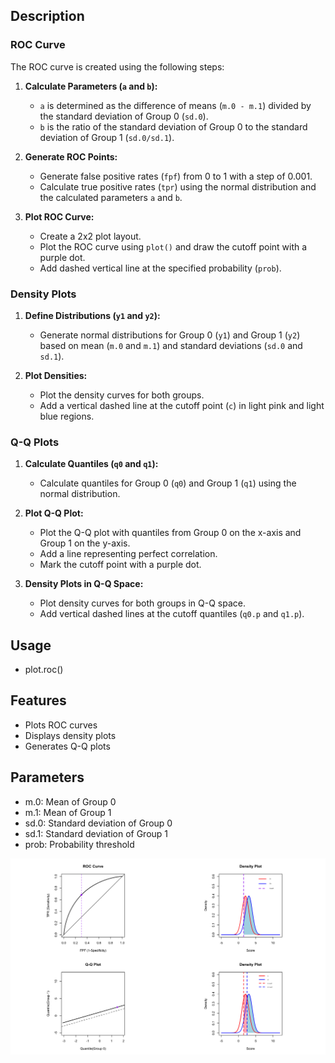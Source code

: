 ## Description

### ROC Curve
The ROC curve is created using the following steps:

1. **Calculate Parameters (`a` and `b`):**
   - `a` is determined as the difference of means (`m.0 - m.1`) divided by the standard deviation of Group 0 (`sd.0`).
   - `b` is the ratio of the standard deviation of Group 0 to the standard deviation of Group 1 (`sd.0/sd.1`).

2. **Generate ROC Points:**
   - Generate false positive rates (`fpf`) from 0 to 1 with a step of 0.001.
   - Calculate true positive rates (`tpr`) using the normal distribution and the calculated parameters `a` and `b`.

3. **Plot ROC Curve:**
   - Create a 2x2 plot layout.
   - Plot the ROC curve using `plot()` and draw the cutoff point with a purple dot.
   - Add dashed vertical line at the specified probability (`prob`).

### Density Plots
1. **Define Distributions (`y1` and `y2`):**
   - Generate normal distributions for Group 0 (`y1`) and Group 1 (`y2`) based on mean (`m.0` and `m.1`) and standard deviations (`sd.0` and `sd.1`).

2. **Plot Densities:**
   - Plot the density curves for both groups.
   - Add a vertical dashed line at the cutoff point (`c`) in light pink and light blue regions.

### Q-Q Plots
1. **Calculate Quantiles (`q0` and `q1`):**
   - Calculate quantiles for Group 0 (`q0`) and Group 1 (`q1`) using the normal distribution.

2. **Plot Q-Q Plot:**
   - Plot the Q-Q plot with quantiles from Group 0 on the x-axis and Group 1 on the y-axis.
   - Add a line representing perfect correlation.
   - Mark the cutoff point with a purple dot.

3. **Density Plots in Q-Q Space:**
   - Plot density curves for both groups in Q-Q space.
   - Add vertical dashed lines at the cutoff quantiles (`q0.p` and `q1.p`).

## Usage
- plot.roc()

## Features
- Plots ROC curves
- Displays density plots
- Generates Q-Q plots

## Parameters 
- m.0: Mean of Group 0
- m.1: Mean of Group 1
- sd.0: Standard deviation of Group 0
- sd.1: Standard deviation of Group 1
- prob: Probability threshold

![Sim Image](sim.png)


